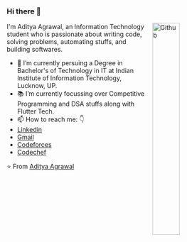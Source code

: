 ### Hi there 👋

<img width="35%" align="right" alt="Github" src="https://user-images.githubusercontent.com/48678280/88862734-4903af80-d201-11ea-968b-9c939d88a37c.gif" />

I'm Aditya Agrawal, an Information Technology student who is passionate about writing code, solving problems, automating stuffs, and building softwares.

- 🔭 I’m currently persuing a Degree in Bachelor's of Technology in IT at Indian Institute of Information Technology, Lucknow, UP.
- 📚 I’m currently focussing over Competitive Programming and DSA stuffs along with Flutter Tech.
- 📫 How to reach me: 👇
 - [Linkedin](https://www.linkedin.com/in/aditya-agrawal-87ab6a200/) 
 - [Gmail](mailto:lit2020023@iiitl.ac.in)
 - [Codeforces](https://codeforces.com/profile/aditya_iiitL)
 - [Codechef](https://www.codechef.com/users/agrawal_2002)

⭐️ From [Aditya Agrawal](https://github.com/adityaiiitL)
